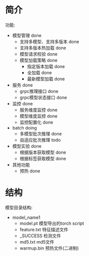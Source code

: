 # 简介

功能:
- 模型管理 done
  - 支持多模型、支持多版本 done
  - 支持多版本热加载 done
  - 模型请求校验 done
  - 模型加载策略 done
    - 指定版本加载 done
    - 全加载 done
    - 最新模型加载 done
- 服务 done
  - grpc推理接口 done
  - grpc模型状态接口 done
- 监控 done
  - 服务维度监控 done
  - 模型维度监控 done
  - 监控配置化 done
- batch doing
  - 多模型批次推理 done
  - 自适应批次推理 todo
- 模型实验 done
  - 根据版本获取模型 done
  - 根据标签获取模型 done
- 其他功能
  - 预热 done

# 结构
模型目录结构:
- model_name1
  - model.pt 模型导出的torch script
  - feature.txt 特征描述文件
  - _SUCCESS 检测文件
  - md5.txt md5文件
  - warmup.bin 预热文件(二进制)
